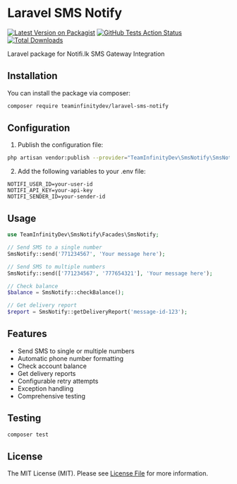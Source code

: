 # Laravel SMS Notify

[![Latest Version on Packagist](https://img.shields.io/packagist/v/teaminfinitydev/laravel-sms-notify.svg?style=flat-square)](https://packagist.org/packages/teaminfinitydev/laravel-sms-notify)
[![GitHub Tests Action Status](https://github.com/teaminfinitydev/laravel-sms-notify/actions/workflows/tests.yml/badge.svg)](https://github.com/teaminfinitydev/laravel-sms-notify/actions/workflows/tests.yml)
[![Total Downloads](https://img.shields.io/packagist/dt/teaminfinitydev/laravel-sms-notify.svg?style=flat-square)](https://packagist.org/packages/teaminfinitydev/laravel-sms-notify)

Laravel package for Notifi.lk SMS Gateway Integration

## Installation

You can install the package via composer:

```bash
composer require teaminfinitydev/laravel-sms-notify
```

## Configuration

1. Publish the configuration file:

```bash
php artisan vendor:publish --provider="TeamInfinityDev\SmsNotify\SmsNotifyServiceProvider"
```

2. Add the following variables to your .env file:

```env
NOTIFI_USER_ID=your-user-id
NOTIFI_API_KEY=your-api-key
NOTIFI_SENDER_ID=your-sender-id
```

## Usage

```php
use TeamInfinityDev\SmsNotify\Facades\SmsNotify;

// Send SMS to a single number
SmsNotify::send('771234567', 'Your message here');

// Send SMS to multiple numbers
SmsNotify::send(['771234567', '777654321'], 'Your message here');

// Check balance
$balance = SmsNotify::checkBalance();

// Get delivery report
$report = SmsNotify::getDeliveryReport('message-id-123');
```

## Features

- Send SMS to single or multiple numbers
- Automatic phone number formatting
- Check account balance
- Get delivery reports
- Configurable retry attempts
- Exception handling
- Comprehensive testing

## Testing

```bash
composer test
```

## License

The MIT License (MIT). Please see [License File](LICENSE) for more information.